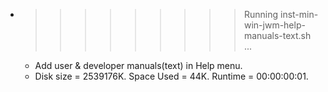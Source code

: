 * >>>>>>>>> Running inst-min-win-jwm-help-manuals-text.sh ...
  * Add user & developer manuals(text) in Help menu.
  * Disk size = 2539176K. Space Used = 44K. Runtime = 00:00:00:01.
